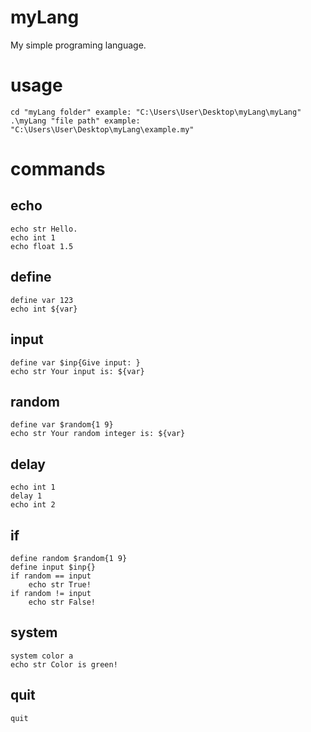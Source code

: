 # myLang
My simple programing language.

# usage
```
cd "myLang folder" example: "C:\Users\User\Desktop\myLang\myLang"
.\myLang "file path" example: "C:\Users\User\Desktop\myLang\example.my"
```

# commands
## echo
```
echo str Hello.
echo int 1
echo float 1.5
```
## define
```
define var 123
echo int ${var}
```
## input
```
define var $inp{Give input: }
echo str Your input is: ${var}
```
## random
```
define var $random{1 9}
echo str Your random integer is: ${var}
```
## delay
```
echo int 1
delay 1
echo int 2
```
## if
```
define random $random{1 9}
define input $inp{}
if random == input
    echo str True!
if random != input
    echo str False!
```
## system
```
system color a
echo str Color is green!
```
## quit
```
quit
```
